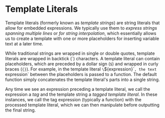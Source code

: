 # Template Literals

Template literals (formerly known as _template strings_) are string literals that allow for embedded expressions. We typically use them to _express strings spanning multiple lines_ or _for string interpolation_, which essentially allows us to create a template with one or more placeholders for inserting variable text at a later time.

While traditional strings are wrapped in single or double quotes, template literals are wrapped in backtick (\`) characters. A template literal can contain placeholders, which are preceded by a dollar sign (`$`) and wrapped in curly braces (`{}`). For example, in the template literal `\`${expression}\``, the text `expression` between the placeholders is passed to a function. The default function simply concatenates the template literal's parts into a single string.

Any time we see an expression preceding a template literal, we call the expression a _tag_ and the template string a _tagged template literal_. In these instances, we call the tag expression (typically a function) with the processed template literal, which we can then manipulate before outputting the final string.
